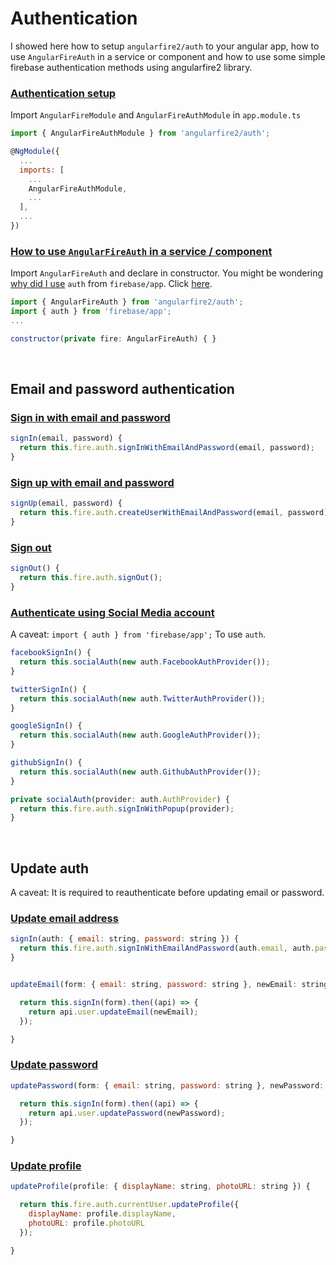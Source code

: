 
# Authentication

I showed here how to setup `angularfire2/auth` to your angular app, how to use `AngularFireAuth` in a service or component and how to use some simple firebase authentication methods using angularfire2 library.


### [Authentication setup](#setup)

Import `AngularFireModule` and `AngularFireAuthModule` in `app.module.ts`

``` javascript
import { AngularFireAuthModule } from 'angularfire2/auth';
```

``` javascript
@NgModule({
  ...
  imports: [
    ...
    AngularFireAuthModule,
    ...
  ],
  ...
})
```

### [How to use `AngularFireAuth` in a service / component](#how)

Import `AngularFireAuth` and declare in constructor. You might be wondering [why did I use](#social) `auth` from `firebase/app`. Click [here](#social).

``` javascript
import { AngularFireAuth } from 'angularfire2/auth';
import { auth } from 'firebase/app';
...

constructor(private fire: AngularFireAuth) { }
```

<br>

## Email and password authentication

### [Sign in with email and password](#in)

``` javascript
signIn(email, password) {
  return this.fire.auth.signInWithEmailAndPassword(email, password);
}
```

### [Sign up with email and password](up)

``` javascript
signUp(email, password) {
  return this.fire.auth.createUserWithEmailAndPassword(email, password);
}
```

### [Sign out](#out)

``` javascript
signOut() {
  return this.fire.auth.signOut();
}
```

### [Authenticate using Social Media account](#social)

A caveat: `import { auth } from 'firebase/app';` To use `auth`.

``` javascript
facebookSignIn() {
  return this.socialAuth(new auth.FacebookAuthProvider());
}

twitterSignIn() {
  return this.socialAuth(new auth.TwitterAuthProvider());
}

googleSignIn() {
  return this.socialAuth(new auth.GoogleAuthProvider());
}

githubSignIn() {
  return this.socialAuth(new auth.GithubAuthProvider());
}
```

``` javascript
private socialAuth(provider: auth.AuthProvider) {
  return this.fire.auth.signInWithPopup(provider);
}
```

<br>

## Update auth

A caveat: It is required to reauthenticate before updating email or password.

### [Update email address](#u-email)


``` javascript
signIn(auth: { email: string, password: string }) {
  return this.fire.auth.signInWithEmailAndPassword(auth.email, auth.password);
}


updateEmail(form: { email: string, password: string }, newEmail: string) {

  return this.signIn(form).then((api) => {
    return api.user.updateEmail(newEmail);
  });

}
```

### [Update password](#u-pass)

``` javascript
updatePassword(form: { email: string, password: string }, newPassword: string) {

  return this.signIn(form).then((api) => {
    return api.user.updatePassword(newPassword);
  });

}
```

### [Update profile](#u-profile)

``` javascript
updateProfile(profile: { displayName: string, photoURL: string }) {

  return this.fire.auth.currentUser.updateProfile({
    displayName: profile.displayName,
    photoURL: profile.photoURL
  });

}
```
